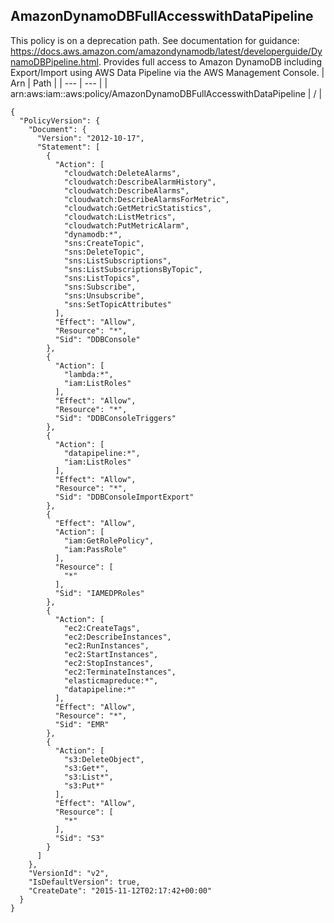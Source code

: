 
## AmazonDynamoDBFullAccesswithDataPipeline
This policy is on a deprecation path. See documentation for guidance: https://docs.aws.amazon.com/amazondynamodb/latest/developerguide/DynamoDBPipeline.html. Provides full access to Amazon DynamoDB including Export/Import using AWS Data Pipeline via the AWS Management Console.
| Arn | Path |
| --- | --- |
| arn:aws:iam::aws:policy/AmazonDynamoDBFullAccesswithDataPipeline | / |
```
{
  "PolicyVersion": {
    "Document": {
      "Version": "2012-10-17",
      "Statement": [
        {
          "Action": [
            "cloudwatch:DeleteAlarms",
            "cloudwatch:DescribeAlarmHistory",
            "cloudwatch:DescribeAlarms",
            "cloudwatch:DescribeAlarmsForMetric",
            "cloudwatch:GetMetricStatistics",
            "cloudwatch:ListMetrics",
            "cloudwatch:PutMetricAlarm",
            "dynamodb:*",
            "sns:CreateTopic",
            "sns:DeleteTopic",
            "sns:ListSubscriptions",
            "sns:ListSubscriptionsByTopic",
            "sns:ListTopics",
            "sns:Subscribe",
            "sns:Unsubscribe",
            "sns:SetTopicAttributes"
          ],
          "Effect": "Allow",
          "Resource": "*",
          "Sid": "DDBConsole"
        },
        {
          "Action": [
            "lambda:*",
            "iam:ListRoles"
          ],
          "Effect": "Allow",
          "Resource": "*",
          "Sid": "DDBConsoleTriggers"
        },
        {
          "Action": [
            "datapipeline:*",
            "iam:ListRoles"
          ],
          "Effect": "Allow",
          "Resource": "*",
          "Sid": "DDBConsoleImportExport"
        },
        {
          "Effect": "Allow",
          "Action": [
            "iam:GetRolePolicy",
            "iam:PassRole"
          ],
          "Resource": [
            "*"
          ],
          "Sid": "IAMEDPRoles"
        },
        {
          "Action": [
            "ec2:CreateTags",
            "ec2:DescribeInstances",
            "ec2:RunInstances",
            "ec2:StartInstances",
            "ec2:StopInstances",
            "ec2:TerminateInstances",
            "elasticmapreduce:*",
            "datapipeline:*"
          ],
          "Effect": "Allow",
          "Resource": "*",
          "Sid": "EMR"
        },
        {
          "Action": [
            "s3:DeleteObject",
            "s3:Get*",
            "s3:List*",
            "s3:Put*"
          ],
          "Effect": "Allow",
          "Resource": [
            "*"
          ],
          "Sid": "S3"
        }
      ]
    },
    "VersionId": "v2",
    "IsDefaultVersion": true,
    "CreateDate": "2015-11-12T02:17:42+00:00"
  }
}
```
